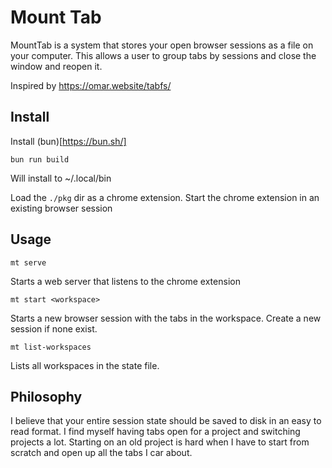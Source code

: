 # Mount Tab

MountTab is a system that stores your open browser sessions as a file on your computer. This allows a user to group tabs by sessions and close the window and reopen it. 

Inspired by https://omar.website/tabfs/

## Install

Install (bun)[https://bun.sh/]

```
bun run build
```

Will install to ~/.local/bin

Load the `./pkg` dir as a chrome extension. Start the chrome extension in an existing browser session

## Usage

```
mt serve
```

Starts a web server that listens to the chrome extension


```
mt start <workspace>
```

Starts a new browser session with the tabs in the workspace. Create a new session if none exist.

```
mt list-workspaces
```
Lists all workspaces in the state file. 


## Philosophy

I believe that your entire session state should be saved to disk in an easy to read format. I find myself having tabs open for a project and switching projects a lot. Starting on an old project is hard when I have to start from scratch and open up all the tabs I car about.

